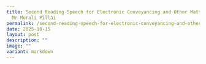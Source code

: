 ```yaml
---
title: Second Reading Speech for Electronic Conveyancing and Other Matters Bill,
  Mr Murali Pillai
permalink: /second-reading-speech-for-electronic-conveyancing-and-other-matters-bill-mr-murali-pillai/
date: 2025-10-15
layout: post
description: ""
image: ""
variant: markdown
---
```

